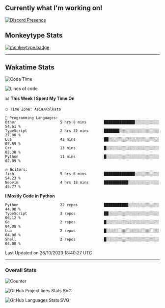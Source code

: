 ## Currently what I'm working on!
[![Discord Presence](https://lanyard.cnrad.dev/api/534981034400284712)](https://discord.com/users/534981034400284712)

## Monkeytype Stats
[![monkeytype.badge]][monkeytype]

---

## Wakatime Stats
<!--START_SECTION:waka-->
![Code Time](http://img.shields.io/badge/Code%20Time-1%2C269%20hrs%2048%20mins-blue)

![Lines of code](https://img.shields.io/badge/From%20Hello%20World%20I%27ve%20Written-4.7%20million%20lines%20of%20code-blue)

📊 **This Week I Spent My Time On** 

```text
🕑︎ Time Zone: Asia/Kolkata

💬 Programming Languages: 
Other                    5 hrs 8 mins        ██████████████░░░░░░░░░░░   54.61 % 
TypeScript               2 hrs 32 mins       ███████░░░░░░░░░░░░░░░░░░   27.00 % 
Lua                      42 mins             ██░░░░░░░░░░░░░░░░░░░░░░░   07.59 % 
C++                      13 mins             █░░░░░░░░░░░░░░░░░░░░░░░░   02.38 % 
Python                   11 mins             █░░░░░░░░░░░░░░░░░░░░░░░░   02.09 % 

🔥 Editors: 
fish                     5 hrs 6 mins        ██████████████░░░░░░░░░░░   54.23 % 
Neovim                   4 hrs 18 mins       ███████████░░░░░░░░░░░░░░   45.77 % 
```

**I Mostly Code in Python** 

```text
Python                   22 repos            ███████████░░░░░░░░░░░░░░   44.90 % 
TypeScript               3 repos             ██░░░░░░░░░░░░░░░░░░░░░░░   06.12 % 
Go                       2 repos             █░░░░░░░░░░░░░░░░░░░░░░░░   04.08 % 
Lua                      2 repos             █░░░░░░░░░░░░░░░░░░░░░░░░   04.08 % 
Shell                    2 repos             █░░░░░░░░░░░░░░░░░░░░░░░░   04.08 % 
```




 Last Updated on 26/10/2023 18:40:27 UTC
<!--END_SECTION:waka-->
---

### Overall Stats

<img src="https://moe-counter.glitch.me/get/@Dhanus3133?theme=rule34" alt="Counter" />

![GitHub Project lines Stats SVG](https://api.githubtrends.io/user/svg/Dhanus3133/repos?time_range=one_year&include_private=True&loc_metric=changed&group=private&theme=dark)

![GitHub Languages Stats SVG](https://api.githubtrends.io/user/svg/Dhanus3133/langs?time_range=one_year&include_private=True&loc_metric=changed&compact=True&theme=dark)


[monkeytype.badge]: https://img.shields.io/endpoint?style=for-the-badge&url=https%3A%2F%2Fmonkeytype-badge-vhd5lan7mmhz.runkit.sh%3Fmessage%3D126wpm%26label%3Dmonkeytype%26logoVariant%3Done
[monkeytype]: https://monkeytype.com/profile/dhanus

